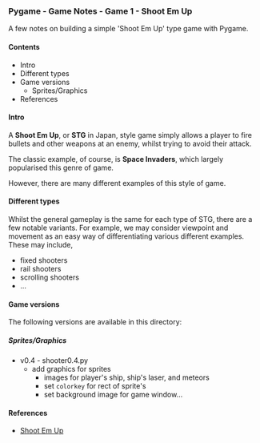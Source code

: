### Pygame - Game Notes - Game 1 - Shoot Em Up

A few notes on building a simple 'Shoot Em Up' type game with Pygame.

#### Contents
* Intro
* Different types
* Game versions
  * Sprites/Graphics
* References

#### Intro
A **Shoot Em Up**, or **STG** in Japan, style game simply allows a player to fire bullets and other weapons at an enemy, whilst trying to avoid their attack.

The classic example, of course, is **Space Invaders**, which largely popularised this genre of game.

However, there are many different examples of this style of game.

#### Different types
Whilst the general gameplay is the same for each type of STG, there are a few notable variants. For example, we may consider viewpoint and movement as an easy way of differentiating various different examples. These may include,

  * fixed shooters
  * rail shooters
  * scrolling shooters
  * ...

#### Game versions
The following versions are available in this directory:

##### Sprites/Graphics
  * v0.4 - shooter0.4.py
    * add graphics for sprites
        * images for player's ship, ship's laser, and meteors
        * set `colorkey` for rect of sprite's
        * set background image for game window...

#### References
* [Shoot Em Up](https://en.wikipedia.org/wiki/Shoot_'em_up)
